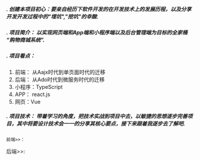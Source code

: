 ##### . 创建本项目初心：要亲自经历下软件开发的在开发技术上的发展历程，以及分享开发开发过程中的"埋坑","挖坑"的幸酸.
##### . 项目简介： 以实现网页端和App端和小程序端以及后台管理端为目标的全家桶 “购物商城系统”.
##### . 项目看点： 
1. 前端： 从Aajx时代到单页面时代的迁移
2. 后端： 从Ado时代到微服务时代的迁移
3. 小程序：TypeScript
4. APP： react.js
5. 网页：Vue

##### . 项目技术： 带着学习的角度，把技术实战到项目中去，以敏捷的思想逐步完善项目，其中将要设计技术会一一的分享其核心要点，接下来跟着我逐步去了解吧.

	前端>>：		
			
  后端>>:




